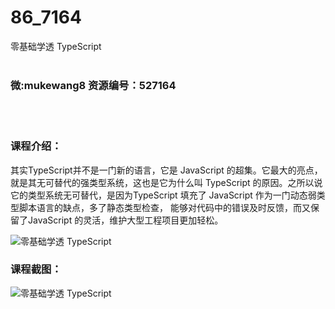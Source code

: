 # 86_7164
零基础学透 TypeScript
<br/></br>
<h3>微:mukewang8 资源编号：527164</h3>
<br/></br>
<h3>课程介绍：</h3>
<p>其实<a title="查看与 TypeScript 相关的文章" target="_blank">TypeScript</a>并不是一门新的语言，它是 JavaScript 的超集。它最大的亮点，就是其无可替代的强类型系统，这也是它为什么叫 <a title="查看与 TypeScript 相关的文章" target="_blank">TypeScript</a> 的原因。之所以说它的类型系统无可替代，是因为TypeScript 填充了 JavaScript 作为一门动态弱类型脚本语言的缺点，多了静态类型检查， 能够对代码中的错误及时反馈，而又保留了JavaScript 的灵活，维护大型工程项目更加轻松。</p>
<p><img src="https://www.ko996.com/wp-content/uploads/img/2019/09/2-65.png" alt="零基础学透 TypeScript"></p>
<h3>课程截图：</h3>
<p><img src="https://www.ko996.com/wp-content/uploads/img/2019/09/1-51.png" alt="零基础学透 TypeScript"></p>
